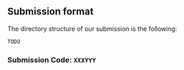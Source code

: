 ## Submission format

The directory structure of our submission is the following:

```txt
TODO
```

### Submission Code: `XXXYYY`
